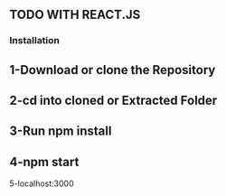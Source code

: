 ## TODO WITH REACT.JS
### Installation
1-Download or clone the Repository
----------------------------------
2-cd into cloned or Extracted Folder
----------------------------------
3-Run npm install
----------------------------------
4-npm start
----------------------------------
5-localhost:3000